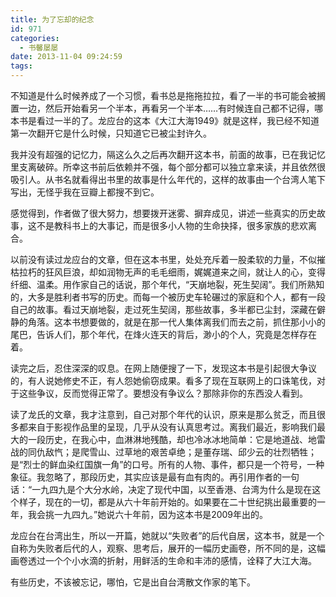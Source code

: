 ```yaml
---
title: 为了忘却的纪念
id: 971
categories:
  - 书馨屡屡
date: 2013-11-04 09:24:59
tags:
---
```


不知道是什么时候养成了一个习惯，看书总是拖拖拉拉，看了一半的书可能会被搁置一边，然后开始看另一个半本，再看另一个半本……有时候连自己都不记得，哪本书是看过一半的了。龙应台的这本《大江大海1949》就是这样，我已经不知道第一次翻开它是什么时候，只知道它已被尘封许久。

我并没有超强的记忆力，隔这么久之后再次翻开这本书，前面的故事，已在我记忆里支离破碎。所幸这书前后依赖并不强，每个部分都可以独立拿来读，并且依然很吸引人。从书名就看得出书里的故事是什么年代的，这样的故事由一个台湾人笔下写出，无怪乎我在豆瓣上都搜不到它。

感觉得到，作者做了很大努力，想要拨开迷雾、摒弃成见，讲述一些真实的历史故事，这不是教科书上的大事记，而是很多小人物的生命抉择，很多家族的悲欢离合。

以前没有读过龙应台的文章，但在这本书里，处处充斥着一股柔软的力量，不似摧枯拉朽的狂风巨浪，却如润物无声的毛毛细雨，娓娓道来之间，就让人的心，变得纤细、温柔。用作家自己的话说，那个年代，“天崩地裂，死生契阔”。我们所熟知的，大多是胜利者书写的历史。而每一个被历史车轮碾过的家庭和个人，都有一段自己的故事。看过天崩地裂，走过死生契阔，那些故事，多半都已尘封，深藏在僻静的角落。这本书想要做的，就是在那一代人集体离我们而去之前，抓住那小小的尾巴，告诉人们，那个年代，在烽火连天的背后，渺小的个人，究竟是怎样存在着。

读完之后，忍住深深的叹息。在网上随便搜了一下，发现这本书是引起很大争议的，有人说她修史不正，有人怨她偷窃成果。看多了现在互联网上的口诛笔伐，对于这些争议，反而觉得正常了。要想没有争议么？那除非你的东西没人看到。

读了龙氏的文章，我才注意到，自己对那个年代的认识，原来是那么贫乏，而且很多都来自于影视作品里的呈现，几乎从没有认真思考过。离我们最近，影响我们最大的一段历史，在我心中，血淋淋地残酷，却也冷冰冰地简单：它是地道战、地雷战的同仇敌忾；是爬雪山、过草地的艰苦卓绝；是董存瑞、邱少云的壮烈牺牲；是“烈士的鲜血染红国旗一角”的口号。所有的人物、事件，都只是一个符号，一种象征。我忽略了，那段历史，其实应该是最有血有肉的。再引用作者的一句话：“一九四九是个大分水岭，决定了现代中国，以至香港、台湾为什么是现在这个样子，现在的一切，都是从六十年前开始的。如果要在二十世纪挑出最重要的一年，我会挑一九四九。”她说六十年前，因为这本书是2009年出的。

龙应台在台湾出生，所以一开篇，她就以“失败者”的后代自居，这本书，就是一个自称为失败者后代的人，观察、思考后，展开的一幅历史画卷，所不同的是，这幅画卷透过一个个小水滴的折射，用鲜活的生命和丰沛的感情，诠释了大江大海。

有些历史，不该被忘记，哪怕，它是出自台湾散文作家的笔下。

